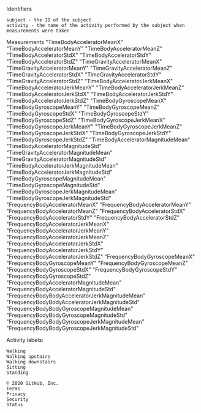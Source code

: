 Identifiers

    subject - the ID of the subject
    activity - the name of the activity performed by the subject when measurements were taken

Measurements "TimeBodyAcceleratorMeanX"
"TimeBodyAcceleratorMeanY"
"TimeBodyAcceleratorMeanZ"
"TimeBodyAcceleratorStdX"
"TimeBodyAcceleratorStdY"
"TimeBodyAcceleratorStdZ"
"TimeGravityAcceleratorMeanX" "TimeGravityAcceleratorMeanY"
"TimeGravityAcceleratorMeanZ"
"TimeGravityAcceleratorStdX"
"TimeGravityAcceleratorStdY"
"TimeGravityAcceleratorStdZ"
"TimeBodyAcceleratorJerkMeanX" "TimeBodyAcceleratorJerkMeanY"
"TimeBodyAcceleratorJerkMeanZ" "TimeBodyAcceleratorJerkStdX"
"TimeBodyAcceleratorJerkStdY" "TimeBodyAcceleratorJerkStdZ"
"TimeBodyGyroscopeMeanX"
"TimeBodyGyroscopeMeanY"
"TimeBodyGyroscopeMeanZ"
"TimeBodyGyroscopeStdX"
"TimeBodyGyroscopeStdY"
"TimeBodyGyroscopeStdZ"
"TimeBodyGyroscopeJerkMeanX" "TimeBodyGyroscopeJerkMeanY"
"TimeBodyGyroscopeJerkMeanZ" "TimeBodyGyroscopeJerkStdX"
"TimeBodyGyroscopeJerkStdY" "TimeBodyGyroscopeJerkStdZ"
"TimeBodyAcceleratorMagnitudeMean" "TimeBodyAcceleratorMagnitudeStd"
"TimeGravityAcceleratorMagnitudeMean" "TimeGravityAcceleratorMagnitudeStd"
"TimeBodyAcceleratorJerkMagnitudeMean" "TimeBodyAcceleratorJerkMagnitudeStd"
"TimeBodyGyroscopeMagnitudeMean" "TimeBodyGyroscopeMagnitudeStd"
"TimeBodyGyroscopeJerkMagnitudeMean" "TimeBodyGyroscopeJerkMagnitudeStd"
"FrequencyBodyAcceleratorMeanX" "FrequencyBodyAcceleratorMeanY"
"FrequencyBodyAcceleratorMeanZ" "FrequencyBodyAcceleratorStdX"
"FrequencyBodyAcceleratorStdY" "FrequencyBodyAcceleratorStdZ"
"FrequencyBodyAcceleratorJerkMeanX" "FrequencyBodyAcceleratorJerkMeanY"
"FrequencyBodyAcceleratorJerkMeanZ" "FrequencyBodyAcceleratorJerkStdX"
"FrequencyBodyAcceleratorJerkStdY" "FrequencyBodyAcceleratorJerkStdZ"
"FrequencyBodyGyroscopeMeanX" "FrequencyBodyGyroscopeMeanY"
"FrequencyBodyGyroscopeMeanZ" "FrequencyBodyGyroscopeStdX"
"FrequencyBodyGyroscopeStdY" "FrequencyBodyGyroscopeStdZ"
"FrequencyBodyAcceleratorMagnitudeMean" "FrequencyBodyAcceleratorMagnitudeStd"
"FrequencyBodyBodyAcceleratorJerkMagnitudeMean" "FrequencyBodyBodyAcceleratorJerkMagnitudeStd" "FrequencyBodyBodyGyroscopeMagnitudeMean" "FrequencyBodyBodyGyroscopeMagnitudeStd"
"FrequencyBodyBodyGyroscopeJerkMagnitudeMean" "FrequencyBodyBodyGyroscopeJerkMagnitudeStd"

Activity labels:

    Walking
    Walking upstairs
    Walking downstairs
    Sitting
    Standing

    © 2020 GitHub, Inc.
    Terms
    Privacy
    Security
    Status
